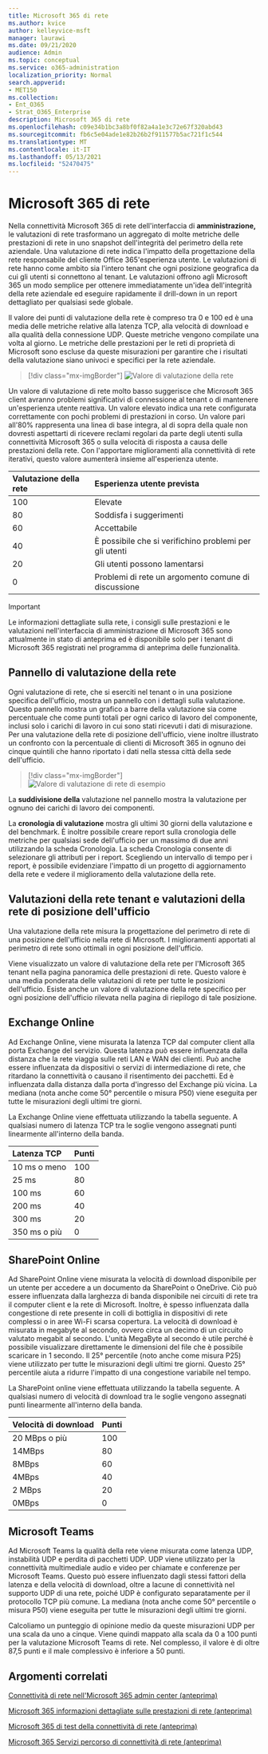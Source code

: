 ```yaml
---
title: Microsoft 365 di rete
ms.author: kvice
author: kelleyvice-msft
manager: laurawi
ms.date: 09/21/2020
audience: Admin
ms.topic: conceptual
ms.service: o365-administration
localization_priority: Normal
search.appverid:
- MET150
ms.collection:
- Ent_O365
- Strat_O365_Enterprise
description: Microsoft 365 di rete
ms.openlocfilehash: c09e34b1bc3a8bf0f82a4a1e3c72e67f320abd43
ms.sourcegitcommit: fb6c5e04ade1e82b26b2f911577b5ac721f1c544
ms.translationtype: MT
ms.contentlocale: it-IT
ms.lasthandoff: 05/13/2021
ms.locfileid: "52470475"
---
```

# <a name="microsoft-365-network-assessment"></a>Microsoft 365 di rete

Nella connettività Microsoft 365 di rete dell'interfaccia di **amministrazione,** le valutazioni di rete trasformano un aggregato di molte metriche delle prestazioni di rete in uno snapshot dell'integrità del perimetro della rete aziendale. Una valutazione di rete indica l'impatto della progettazione della rete responsabile del cliente Office 365'esperienza utente. Le valutazioni di rete hanno come ambito sia l'intero tenant che ogni posizione geografica da cui gli utenti si connettono al tenant. Le valutazioni offrono agli Microsoft 365 un modo semplice per ottenere immediatamente un'idea dell'integrità della rete aziendale ed eseguire rapidamente il drill-down in un report dettagliato per qualsiasi sede globale.

Il valore dei punti di valutazione della rete è compreso tra 0 e 100 ed è una media delle metriche relative alla latenza TCP, alla velocità di download e alla qualità della connessione UDP. Queste metriche vengono compilate una volta al giorno. Le metriche delle prestazioni per le reti di proprietà di Microsoft sono escluse da queste misurazioni per garantire che i risultati della valutazione siano univoci e specifici per la rete aziendale.

> [!div class="mx-imgBorder"]
> ![Valore di valutazione della rete](../media/m365-mac-perf/m365-mac-perf-overview-score-top.png)

Un valore di valutazione di rete molto basso suggerisce che Microsoft 365 client avranno problemi significativi di connessione al tenant o di mantenere un'esperienza utente reattiva. Un valore elevato indica una rete configurata correttamente con pochi problemi di prestazioni in corso. Un valore pari all'80% rappresenta una linea di base integra, al di sopra della quale non dovresti aspettarti di ricevere reclami regolari da parte degli utenti sulla connettività Microsoft 365 o sulla velocità di risposta a causa delle prestazioni della rete. Con l'apportare miglioramenti alla connettività di rete iterativi, questo valore aumenterà insieme all'esperienza utente.

| Valutazione della rete | Esperienza utente prevista |
| :----------------- | :----------------------- |
| 100                | Elevate                     |
| 80                 | Soddisfa i suggerimenti    |
| 60                 | Accettabile               |
| 40                 | È possibile che si verifichino problemi per gli utenti |
| 20                 | Gli utenti possono lamentarsi       |
| 0                  | Problemi di rete un argomento comune di discussione |

>[!IMPORTANT]
>Le informazioni dettagliate sulla rete, i consigli sulle prestazioni e le valutazioni nell'interfaccia di amministrazione di Microsoft 365 sono attualmente in stato di anteprima ed è disponibile solo per i tenant di Microsoft 365 registrati nel programma di anteprima delle funzionalità.

## <a name="network-assessment-panel"></a>Pannello di valutazione della rete

Ogni valutazione di rete, che si eserciti nel tenant o in una posizione specifica dell'ufficio, mostra un pannello con i dettagli sulla valutazione. Questo pannello mostra un grafico a barre della valutazione sia come percentuale che come punti totali per ogni carico di lavoro del componente, inclusi solo i carichi di lavoro in cui sono stati ricevuti i dati di misurazione. Per una valutazione della rete di posizione dell'ufficio, viene inoltre illustrato un confronto con la percentuale di clienti di Microsoft 365 in ognuno dei cinque quintili che hanno riportato i dati nella stessa città della sede dell'ufficio.

> [!div class="mx-imgBorder"]
> ![Valore di valutazione di rete di esempio](../media/m365-mac-perf/m365-mac-perf-overview-score.png)

La **suddivisione della** valutazione nel pannello mostra la valutazione per ognuno dei carichi di lavoro dei componenti.

La **cronologia di valutazione** mostra gli ultimi 30 giorni della valutazione e del benchmark. È inoltre possibile creare report sulla cronologia delle metriche per qualsiasi sede dell'ufficio per un massimo di due anni utilizzando la scheda Cronologia. La scheda Cronologia consente di selezionare gli attributi per i report. Scegliendo un intervallo di tempo per i report, è possibile evidenziare l'impatto di un progetto di aggiornamento della rete e vedere il miglioramento della valutazione della rete.

## <a name="tenant-network-assessments-and-office-location-network-assessments"></a>Valutazioni della rete tenant e valutazioni della rete di posizione dell'ufficio

Una valutazione della rete misura la progettazione del perimetro di rete di una posizione dell'ufficio nella rete di Microsoft. I miglioramenti apportati al perimetro di rete sono ottimali in ogni posizione dell'ufficio.

Viene visualizzato un valore di valutazione della rete per l'Microsoft 365 tenant nella pagina panoramica delle prestazioni di rete. Questo valore è una media ponderata delle valutazioni di rete per tutte le posizioni dell'ufficio. Esiste anche un valore di valutazione della rete specifico per ogni posizione dell'ufficio rilevata nella pagina di riepilogo di tale posizione.

## <a name="exchange-online"></a>Exchange Online

Ad Exchange Online, viene misurata la latenza TCP dal computer client alla porta Exchange del servizio. Questa latenza può essere influenzata dalla distanza che la rete viaggia sulle reti LAN e WAN dei clienti. Può anche essere influenzata da dispositivi o servizi di intermediazione di rete, che ritardano la connettività o causano il risentimento dei pacchetti. Ed è influenzata dalla distanza dalla porta d'ingresso del Exchange più vicina. La mediana (nota anche come 50° percentile o misura P50) viene eseguita per tutte le misurazioni degli ultimi tre giorni.

La Exchange Online viene effettuata utilizzando la tabella seguente. A qualsiasi numero di latenza TCP tra le soglie vengono assegnati punti linearmente all'interno della banda.

| Latenza TCP   | Punti |
| :------------ | :----- |
| 10 ms o meno  | 100    |
| 25 ms          | 80     |
| 100 ms         | 60     |
| 200 ms         | 40     |
| 300 ms         | 20     |
| 350 ms o più | 0      |

## <a name="sharepoint-online"></a>SharePoint Online

Ad SharePoint Online viene misurata la velocità di download disponibile per un utente per accedere a un documento da SharePoint o OneDrive. Ciò può essere influenzata dalla larghezza di banda disponibile nei circuiti di rete tra il computer client e la rete di Microsoft. Inoltre, è spesso influenzata dalla congestione di rete presente in colli di bottiglia in dispositivi di rete complessi o in aree Wi-Fi scarsa copertura. La velocità di download è misurata in megabyte al secondo, ovvero circa un decimo di un circuito valutato megabit al secondo. L'unità MegaByte al secondo è utile perché è possibile visualizzare direttamente le dimensioni del file che è possibile scaricare in 1 secondo. Il 25° percentile (noto anche come misura P25) viene utilizzato per tutte le misurazioni degli ultimi tre giorni. Questo 25° percentile aiuta a ridurre l'impatto di una congestione variabile nel tempo.

La SharePoint online viene effettuata utilizzando la tabella seguente. A qualsiasi numero di velocità di download tra le soglie vengono assegnati punti linearmente all'interno della banda.

| Velocità di download | Punti |
| :------------- | :----- |
| 20 MBps o più | 100    |
| 14MBps         | 80     |
| 8MBps          | 60     |
| 4MBps          | 40     |
| 2 MBps          | 20     |
| 0MBps          | 0      |

## <a name="microsoft-teams"></a>Microsoft Teams

Ad Microsoft Teams la qualità della rete viene misurata come latenza UDP, instabilità UDP e perdita di pacchetti UDP. UDP viene utilizzato per la connettività multimediale audio e video per chiamate e conferenze per Microsoft Teams. Questo può essere influenzato dagli stessi fattori della latenza e della velocità di download, oltre a lacune di connettività nel supporto UDP di una rete, poiché UDP è configurato separatamente per il protocollo TCP più comune. La mediana (nota anche come 50° percentile o misura P50) viene eseguita per tutte le misurazioni degli ultimi tre giorni. 

Calcoliamo un punteggio di opinione medio da queste misurazioni UDP per una scala da uno a cinque. Viene quindi mappato alla scala da 0 a 100 punti per la valutazione Microsoft Teams di rete.  Nel complesso, il valore è di oltre 87,5 punti e il male complessivo è inferiore a 50 punti.

## <a name="related-topics"></a>Argomenti correlati

[Connettività di rete nell'Microsoft 365 admin center (anteprima)](office-365-network-mac-perf-overview.md)

[Microsoft 365 informazioni dettagliate sulle prestazioni di rete (anteprima)](office-365-network-mac-perf-insights.md)

[Microsoft 365 di test della connettività di rete (anteprima)](office-365-network-mac-perf-onboarding-tool.md)

[Microsoft 365 Servizi percorso di connettività di rete (anteprima)](office-365-network-mac-location-services.md)
